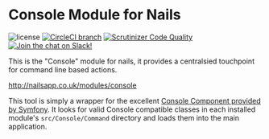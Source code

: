# Console Module for Nails

![license](https://img.shields.io/badge/license-MIT-green.svg)
[![CircleCI branch](https://img.shields.io/circleci/project/github/nails/module-console.svg)](https://circleci.com/gh/nails/module-console)
[![Scrutinizer Code Quality](https://scrutinizer-ci.com/g/nails/module-console/badges/quality-score.png)](https://scrutinizer-ci.com/g/nails/module-console)
[![Join the chat on Slack!](https://now-examples-slackin-rayibnpwqe.now.sh/badge.svg)](https://nails-app.slack.com/shared_invite/MTg1NDcyNjI0ODcxLTE0OTUwMzA1NTYtYTZhZjc5YjExMQ)

This is the "Console" module for nails, it provides a centralsied touchpoint for command line based actions.

http://nailsapp.co.uk/modules/console

This tool is simply a wrapper for the excellent [Console Component provided by Symfony](http://symfony.com/doc/current/components/console/introduction.html). It looks for valid Console compatible classes in each installed module's `src/Console/Command` directory and loads them into the main application.
